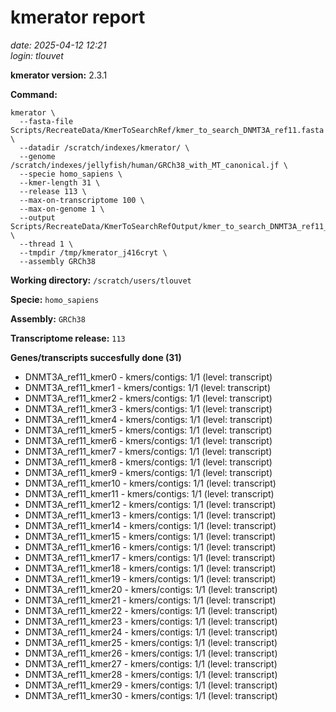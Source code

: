 # kmerator report
*date: 2025-04-12 12:21*  
*login: tlouvet*

**kmerator version:** 2.3.1

**Command:**

```
kmerator \
  --fasta-file Scripts/RecreateData/KmerToSearchRef/kmer_to_search_DNMT3A_ref11.fasta \
  --datadir /scratch/indexes/kmerator/ \
  --genome /scratch/indexes/jellyfish/human/GRCh38_with_MT_canonical.jf \
  --specie homo_sapiens \
  --kmer-length 31 \
  --release 113 \
  --max-on-transcriptome 100 \
  --max-on-genome 1 \
  --output Scripts/RecreateData/KmerToSearchRefOutput/kmer_to_search_DNMT3A_ref11_output \
  --thread 1 \
  --tmpdir /tmp/kmerator_j416cryt \
  --assembly GRCh38
```

**Working directory:** `/scratch/users/tlouvet`

**Specie:** `homo_sapiens`

**Assembly:** `GRCh38`

**Transcriptome release:** `113`

**Genes/transcripts succesfully done (31)**

- DNMT3A_ref11_kmer0 - kmers/contigs: 1/1 (level: transcript)
- DNMT3A_ref11_kmer1 - kmers/contigs: 1/1 (level: transcript)
- DNMT3A_ref11_kmer2 - kmers/contigs: 1/1 (level: transcript)
- DNMT3A_ref11_kmer3 - kmers/contigs: 1/1 (level: transcript)
- DNMT3A_ref11_kmer4 - kmers/contigs: 1/1 (level: transcript)
- DNMT3A_ref11_kmer5 - kmers/contigs: 1/1 (level: transcript)
- DNMT3A_ref11_kmer6 - kmers/contigs: 1/1 (level: transcript)
- DNMT3A_ref11_kmer7 - kmers/contigs: 1/1 (level: transcript)
- DNMT3A_ref11_kmer8 - kmers/contigs: 1/1 (level: transcript)
- DNMT3A_ref11_kmer9 - kmers/contigs: 1/1 (level: transcript)
- DNMT3A_ref11_kmer10 - kmers/contigs: 1/1 (level: transcript)
- DNMT3A_ref11_kmer11 - kmers/contigs: 1/1 (level: transcript)
- DNMT3A_ref11_kmer12 - kmers/contigs: 1/1 (level: transcript)
- DNMT3A_ref11_kmer13 - kmers/contigs: 1/1 (level: transcript)
- DNMT3A_ref11_kmer14 - kmers/contigs: 1/1 (level: transcript)
- DNMT3A_ref11_kmer15 - kmers/contigs: 1/1 (level: transcript)
- DNMT3A_ref11_kmer16 - kmers/contigs: 1/1 (level: transcript)
- DNMT3A_ref11_kmer17 - kmers/contigs: 1/1 (level: transcript)
- DNMT3A_ref11_kmer18 - kmers/contigs: 1/1 (level: transcript)
- DNMT3A_ref11_kmer19 - kmers/contigs: 1/1 (level: transcript)
- DNMT3A_ref11_kmer20 - kmers/contigs: 1/1 (level: transcript)
- DNMT3A_ref11_kmer21 - kmers/contigs: 1/1 (level: transcript)
- DNMT3A_ref11_kmer22 - kmers/contigs: 1/1 (level: transcript)
- DNMT3A_ref11_kmer23 - kmers/contigs: 1/1 (level: transcript)
- DNMT3A_ref11_kmer24 - kmers/contigs: 1/1 (level: transcript)
- DNMT3A_ref11_kmer25 - kmers/contigs: 1/1 (level: transcript)
- DNMT3A_ref11_kmer26 - kmers/contigs: 1/1 (level: transcript)
- DNMT3A_ref11_kmer27 - kmers/contigs: 1/1 (level: transcript)
- DNMT3A_ref11_kmer28 - kmers/contigs: 1/1 (level: transcript)
- DNMT3A_ref11_kmer29 - kmers/contigs: 1/1 (level: transcript)
- DNMT3A_ref11_kmer30 - kmers/contigs: 1/1 (level: transcript)

